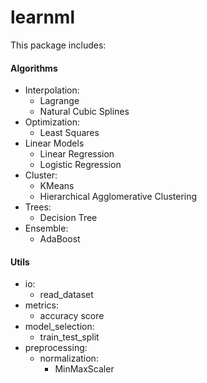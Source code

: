 # learnml

This package includes:
#### Algorithms
*   Interpolation:
    *   Lagrange
    *   Natural Cubic Splines
*   Optimization:
    *   Least Squares
*   Linear Models
    *   Linear Regression
    *   Logistic Regression
*   Cluster:
    *   KMeans
    *   Hierarchical Agglomerative Clustering
*   Trees:
    *   Decision Tree 
*   Ensemble: 
    *   AdaBoost
    
#### Utils
*   io:
    *   read_dataset
*   metrics:
    *   accuracy score
*   model_selection:
    *   train_test_split
*   preprocessing:
    *   normalization:
        *   MinMaxScaler
        